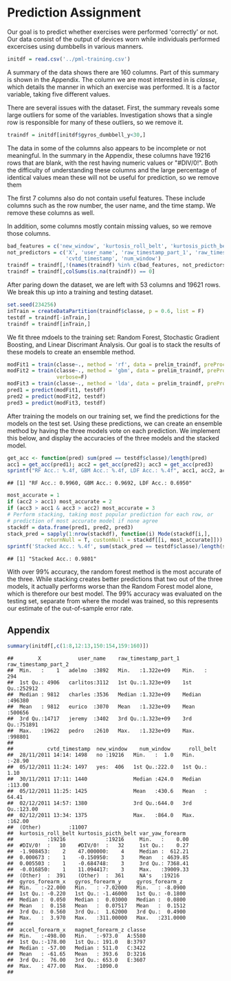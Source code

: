 Prediction Assignment
================

Our goal is to predict whether exercises were performed 'correctly' or not. Our data consist of the output of devices worn while individuals performed excercises using dumbbells in various manners.

``` r
initdf = read.csv('../pml-training.csv')
```

A summary of the data shows there are 160 columns. Part of this summary is shown in the Appendix. The column we are most interested in is *classe*, which details the manner in which an exercise was performed. It is a factor variable, taking five different values.

There are several issues with the dataset. First, the summary reveals some large outliers for some of the variables. Investigation shows that a single row is responsible for many of these outliers, so we remove it.

``` r
traindf = initdf[initdf$gyros_dumbbell_y<30,]
```

The data in some of the columns also appears to be incomplete or not meaningful. In the summary in the Appendix, these columns have 19216 rows that are blank, with the rest having numeric values or "\#DIV/0!". Both the difficulty of understanding these columns and the large percentage of identical values mean these will not be useful for prediction, so we remove them

The first 7 columns also do not contain useful features. These include columns such as the row number, the user name, and the time stamp. We remove these columns as well.

In addition, some columns mostly contain missing values, so we remove those columns.

``` r
bad_features = c('new_window', 'kurtosis_roll_belt', 'kurtosis_picth_belt', 'kurtosis_yaw_belt', 'skewness_roll_belt', 'skewness_roll_belt.1', 'skewness_yaw_belt', 'max_yaw_belt', 'min_yaw_belt', 'amplitude_yaw_belt', 'kurtosis_roll_arm', 'kurtosis_picth_arm', 'kurtosis_yaw_arm', 'skewness_roll_arm', 'skewness_pitch_arm', 'skewness_yaw_arm', 'kurtosis_roll_dumbbell', 'kurtosis_picth_dumbbell', 'kurtosis_yaw_dumbbell', 'skewness_roll_dumbbell', 'skewness_pitch_dumbbell', 'skewness_yaw_dumbbell', 'max_yaw_dumbbell', 'amplitude_yaw_dumbbell', 'kurtosis_roll_forearm', 'kurtosis_picth_forearm', 'kurtosis_yaw_forearm', 'skewness_roll_forearm', 'skewness_pitch_forearm', 'skewness_yaw_forearm', 'max_yaw_forearm', 'min_yaw_forearm', 'amplitude_yaw_forearm','min_yaw_dumbbell')
not_predictors = c('X', 'user_name', 'raw_timestamp_part_1', 'raw_timestamp_part_2',
                   'cvtd_timestamp', 'num_window')
traindf = traindf[,!(names(traindf) %in% c(bad_features, not_predictors))]
traindf = traindf[,colSums(is.na(traindf)) == 0]
```

After paring down the dataset, we are left with 53 columns and 19621 rows. We break this up into a training and testing dataset.

``` r
set.seed(234256)
inTrain = createDataPartition(traindf$classe, p = 0.6, list = F)
testdf = traindf[-inTrain,]
traindf = traindf[inTrain,]
```

We fit three mdoels to the training set: Random Forest, Stochastic Gradient Boosting, and Linear Discrimant Analysis. Our goal is to stack the results of these models to create an ensemble method.

``` r
modFit1 = train(classe~., method = 'rf', data = prelim_traindf, preProcess = c('scale', 'center'))
modFit2 = train(classe~., method = 'gbm', data = prelim_traindf, preProcess = c('center', 'scale'),
                verbose=F)
modFit3 = train(classe~., method = 'lda', data = prelim_traindf, preProcess = c('scale', 'center'))
pred1 = predict(modFit1, testdf)
pred2 = predict(modFit2, testdf)
pred3 = predict(modFit3, testdf)
```

After training the models on our training set, we find the predictions for the models on the test set. Using these predictions, we can create an ensemble method by having the three models vote on each prediction. We implement this below, and display the accuracies of the three models and the stacked model.

``` r
get_acc <- function(pred) sum(pred == testdf$classe)/length(pred)
acc1 = get_acc(pred1); acc2 = get_acc(pred2); acc3 = get_acc(pred3)
sprintf("RF Acc.: %.4f, GBM Acc.: %.4f, LDF Acc.: %.4f", acc1, acc2, acc3)
```

    ## [1] "RF Acc.: 0.9960, GBM Acc.: 0.9692, LDF Acc.: 0.6950"

``` r
most_accurate = 1
if (acc2 > acc1) most_accurate = 2
if (acc3 > acc1 & acc3 > acc2) most_accurate = 3
# Perform stacking, taking most popular prediction for each row, or
# prediction of most accurate model if none agree
stackdf = data.frame(pred1, pred2, pred3)
stack_pred = sapply(1:nrow(stackdf), function(i) Mode(stackdf[i,],
            returnNull = T, customNull = stackdf[[i, most_accurate]]))
sprintf('Stacked Acc.: %.4f', sum(stack_pred == testdf$classe)/length(stack_pred))
```

    ## [1] "Stacked Acc.: 0.9801"

With over 99% accuracy, the random forest method is the most accurate of the three. While stacking creates better predictions that two out of the three models, it actually performs worse than the Random Forest model alone, which is therefore our best model. The 99% accuracy was evaluated on the testing set, separate from where the model was trained, so this represents our estimate of the out-of-sample error rate.

Appendix
--------

``` r
summary(initdf[,c(1:8,12:13,150:154,159:160)])
```

    ##        X            user_name    raw_timestamp_part_1 raw_timestamp_part_2
    ##  Min.   :    1   adelmo  :3892   Min.   :1.322e+09    Min.   :   294      
    ##  1st Qu.: 4906   carlitos:3112   1st Qu.:1.323e+09    1st Qu.:252912      
    ##  Median : 9812   charles :3536   Median :1.323e+09    Median :496380      
    ##  Mean   : 9812   eurico  :3070   Mean   :1.323e+09    Mean   :500656      
    ##  3rd Qu.:14717   jeremy  :3402   3rd Qu.:1.323e+09    3rd Qu.:751891      
    ##  Max.   :19622   pedro   :2610   Max.   :1.323e+09    Max.   :998801      
    ##                                                                           
    ##           cvtd_timestamp  new_window    num_window      roll_belt     
    ##  28/11/2011 14:14: 1498   no :19216   Min.   :  1.0   Min.   :-28.90  
    ##  05/12/2011 11:24: 1497   yes:  406   1st Qu.:222.0   1st Qu.:  1.10  
    ##  30/11/2011 17:11: 1440               Median :424.0   Median :113.00  
    ##  05/12/2011 11:25: 1425               Mean   :430.6   Mean   : 64.41  
    ##  02/12/2011 14:57: 1380               3rd Qu.:644.0   3rd Qu.:123.00  
    ##  02/12/2011 13:34: 1375               Max.   :864.0   Max.   :162.00  
    ##  (Other)         :11007                                               
    ##  kurtosis_roll_belt kurtosis_picth_belt var_yaw_forearm   
    ##           :19216             :19216     Min.   :    0.00  
    ##  #DIV/0!  :   10    #DIV/0!  :   32     1st Qu.:    0.27  
    ##  -1.908453:    2    47.000000:    4     Median :  612.21  
    ##  0.000673 :    1    -0.150950:    3     Mean   : 4639.85  
    ##  0.005503 :    1    -0.684748:    3     3rd Qu.: 7368.41  
    ##  -0.016850:    1    11.094417:    3     Max.   :39009.33  
    ##  (Other)  :  391    (Other)  :  361     NA's   :19216     
    ##  gyros_forearm_x   gyros_forearm_y     gyros_forearm_z   
    ##  Min.   :-22.000   Min.   : -7.02000   Min.   : -8.0900  
    ##  1st Qu.: -0.220   1st Qu.: -1.46000   1st Qu.: -0.1800  
    ##  Median :  0.050   Median :  0.03000   Median :  0.0800  
    ##  Mean   :  0.158   Mean   :  0.07517   Mean   :  0.1512  
    ##  3rd Qu.:  0.560   3rd Qu.:  1.62000   3rd Qu.:  0.4900  
    ##  Max.   :  3.970   Max.   :311.00000   Max.   :231.0000  
    ##                                                          
    ##  accel_forearm_x   magnet_forearm_z classe  
    ##  Min.   :-498.00   Min.   :-973.0   A:5580  
    ##  1st Qu.:-178.00   1st Qu.: 191.0   B:3797  
    ##  Median : -57.00   Median : 511.0   C:3422  
    ##  Mean   : -61.65   Mean   : 393.6   D:3216  
    ##  3rd Qu.:  76.00   3rd Qu.: 653.0   E:3607  
    ##  Max.   : 477.00   Max.   :1090.0           
    ##
